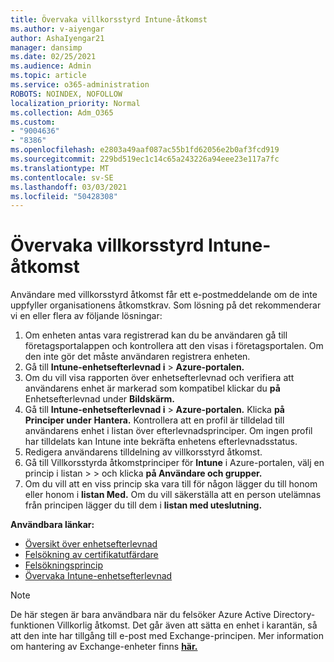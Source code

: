 ```yaml
---
title: Övervaka villkorsstyrd Intune-åtkomst
ms.author: v-aiyengar
author: AshaIyengar21
manager: dansimp
ms.date: 02/25/2021
ms.audience: Admin
ms.topic: article
ms.service: o365-administration
ROBOTS: NOINDEX, NOFOLLOW
localization_priority: Normal
ms.collection: Adm_O365
ms.custom:
- "9004636"
- "8386"
ms.openlocfilehash: e2803a49aaf087ac55b1fd62056e2b0af3fcd919
ms.sourcegitcommit: 229bd519ec1c14c65a243226a94eee23e117a7fc
ms.translationtype: MT
ms.contentlocale: sv-SE
ms.lasthandoff: 03/03/2021
ms.locfileid: "50428308"
---
```

# <a name="monitor-intune-conditional-access"></a>Övervaka villkorsstyrd Intune-åtkomst

Användare med villkorsstyrd åtkomst får ett e-postmeddelande om de inte uppfyller organisationens åtkomstkrav. Som lösning på det rekommenderar vi en eller flera av följande lösningar:

1. Om enheten antas vara registrerad kan du be användaren gå till företagsportalappen och kontrollera att den visas i företagsportalen. Om den inte gör det måste användaren registrera enheten.
1. Gå till **Intune-enhetsefterlevnad i**  >  **Azure-portalen.** 
1. Om du vill visa rapporten över enhetsefterlevnad och verifiera att användarens enhet är markerad som kompatibel klickar du **på** Enhetsefterlevnad under **Bildskärm.**
1. Gå till **Intune-enhetsefterlevnad i**  >  **Azure-portalen.** Klicka **på Principer under** **Hantera.** Kontrollera att en profil är tilldelad till användarens enhet i listan över efterlevnadsprinciper. Om ingen profil har tilldelats kan Intune inte bekräfta enhetens efterlevnadsstatus.
1. Redigera användarens tilldelning av villkorsstyrd åtkomst.
1. Gå till Villkorsstyrda åtkomstprinciper för **Intune** i Azure-portalen, välj en princip i listan  >    >  och klicka **på Användare och grupper.**
1. Om du vill att en viss princip ska vara till för någon lägger du till honom eller honom i **listan Med.** Om du vill säkerställa att en person utelämnas från principen lägger du till dem i **listan med uteslutning.**

**Användbara länkar:**

- [Översikt över enhetsefterlevnad](https://docs.microsoft.com/intune/device-compliance-get-started)
- [Felsökning av certifikatutfärdare](https://docs.microsoft.com/intune/troubleshoot-conditional-access)
- [Felsökningsprincip](https://docs.microsoft.com/intune/troubleshoot-policies-in-microsoft-intune)
- [Övervaka Intune-enhetsefterlevnad](https://docs.microsoft.com/intune/compliance-policy-monitor)

> [!NOTE]
> De här stegen är bara användbara när du felsöker Azure Active Directory-funktionen Villkorlig åtkomst. Det går även att sätta en enhet i karantän, så att den inte har tillgång till e-post med Exchange-principen. Mer information om hantering av Exchange-enheter finns [**här.**](https://docs.microsoft.com/previous-versions/office/exchange-server-2010/ff959225(v=exchg.141))
